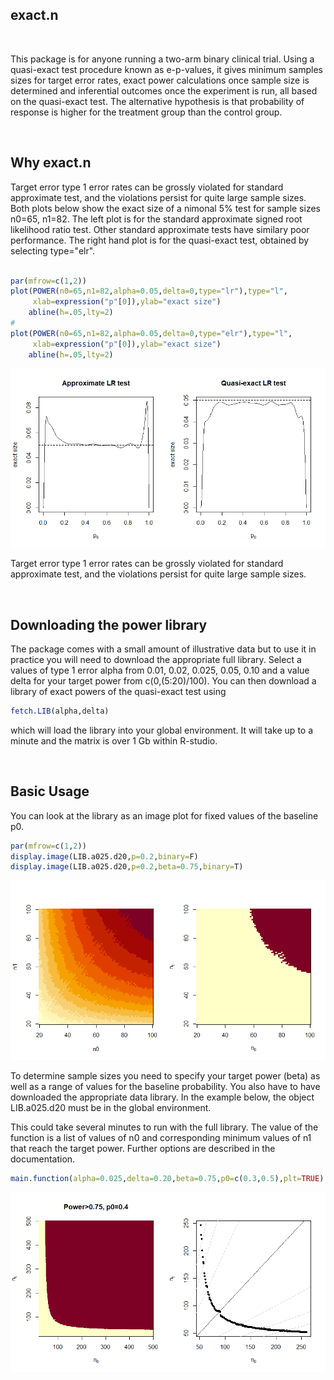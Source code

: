 
## exact.n

<br>

This package is for anyone running a two-arm binary clinical trial. Using a quasi-exact test procedure known as e-p-values, it gives minimum samples sizes for target error rates, exact power calculations once sample size is determined and inferential outcomes once the experiment is run, all based on the quasi-exact test. The alternative hypothesis is that probability of response is higher for the treatment group than the control group.

<br>

## Why exact.n

Target error type 1 error rates can be grossly violated for standard approximate test, and the violations persist for quite large sample sizes. Both plots below show the exact size of a nimonal 5% test for sample sizes n0=65, n1=82. The left plot is for the standard approximate signed root likelihood ratio test. Other standard approximate tests have similary poor performance. The right hand plot is for the quasi-exact test, obtained by selecting type="elr".

```R

par(mfrow=c(1,2))
plot(POWER(n0=65,n1=82,alpha=0.05,delta=0,type="lr"),type="l",
     xlab=expression("p"[0]),ylab="exact size") 
    abline(h=.05,lty=2)
#
plot(POWER(n0=65,n1=82,alpha=0.05,delta=0,type="elr"),type="l",
     xlab=expression("p"[0]),ylab="exact size")
    abline(h=.05,lty=2)
```

<img src="man/figures/plot1.png" ></img>

Target error type 1 error rates can be grossly violated for standard approximate test, and the violations persist for quite large sample sizes.

<br>

## Downloading the power library

The package comes with a small amount of illustrative data but to use it in practice you will need to download the appropriate full library. Select a values of type 1 error alpha from 0.01, 0.02, 0.025, 0.05, 0.10 and a value delta for your target power from c(0,(5:20)/100). You can then download a library of exact powers of the quasi-exact test using

```R
fetch.LIB(alpha,delta)
```

which will load the library into your global environment. It will take up to a minute and the matrix is over 1 Gb within R-studio.

<br>

## Basic Usage

You can look at the library as an image plot for fixed values of the baseline p0.

```R
par(mfrow=c(1,2))
display.image(LIB.a025.d20,p=0.2,binary=F)
display.image(LIB.a025.d20,p=0.2,beta=0.75,binary=T)
```

<img src="man/figures/plot2.png" ></img>

To determine sample sizes you need to specify your target power (beta) as well as a range of values for the baseline probability. You also have to have downloaded the appropriate data library. In the example below, the object LIB.a025.d20 must be in the global environment. 

This could take several minutes to run with the full library.
The value of the function is a list of values of n0 and corresponding minimum values of n1 that reach the target power. Further options are described in the documentation.

```R
main.function(alpha=0.025,delta=0.20,beta=0.75,p0=c(0.3,0.5),plt=TRUE)
```

<img src="man/figures/plot3.png" ></img>

<br>
